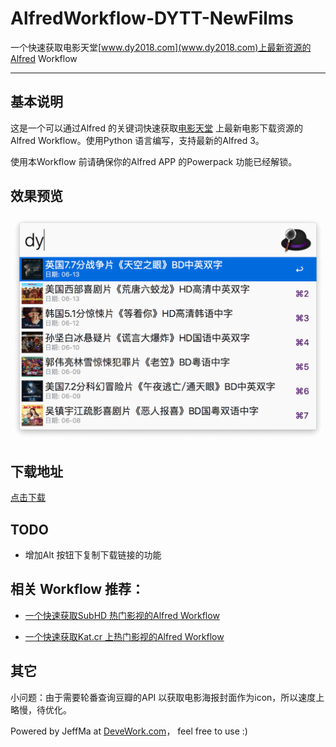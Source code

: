 # AlfredWorkflow-DYTT-NewFilms

 一个快速获取电影天堂[www.dy2018.com](www.dy2018.com)上最新资源的Alfred Workflow
 
 ****
 
## 基本说明

这是一个可以通过Alfred 的关键词快速获取[电影天堂](www.dy2018.com) 上最新电影下载资源的Alfred Workflow。使用Python 语言编写，支持最新的Alfred 3。

使用本Workflow 前请确保你的Alfred APP 的Powerpack 功能已经解锁。

## 效果预览

![效果截图](screen.png) 

## 下载地址
 
[点击下载](https://github.com/Jeff2Ma/AlfredWorkflow-DYTT-NewFilms/blob/master/DYTT-NewFilms.alfredworkflow?raw=true)

## TODO

- 增加Alt 按钮下复制下载链接的功能

## 相关 Workflow 推荐：

- [一个快速获取SubHD 热门影视的Alfred Workflow ](https://github.com/Jeff2Ma/AlfredWorkflow-SubHD-HotFilms) 

- [一个快速获取Kat.cr 上热门影视的Alfred Workflow ](https://github.com/Jeff2Ma/AlfredWorkflow-Katcr-Moives)


## 其它

小问题：由于需要轮番查询豆瓣的API 以获取电影海报封面作为icon，所以速度上略慢，待优化。

Powered by JeffMa at [DeveWork.com](http://devework.com/)， feel free to use :)

